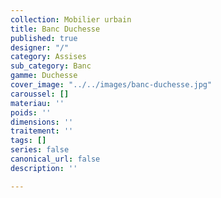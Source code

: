 ```yaml
---
collection: Mobilier urbain
title: Banc Duchesse
published: true
designer: "/"
category: Assises
sub_category: Banc
gamme: Duchesse
cover_image: "../../images/banc-duchesse.jpg"
caroussel: []
materiau: ''
poids: ''
dimensions: ''
traitement: ''
tags: []
series: false
canonical_url: false
description: ''

---
```

